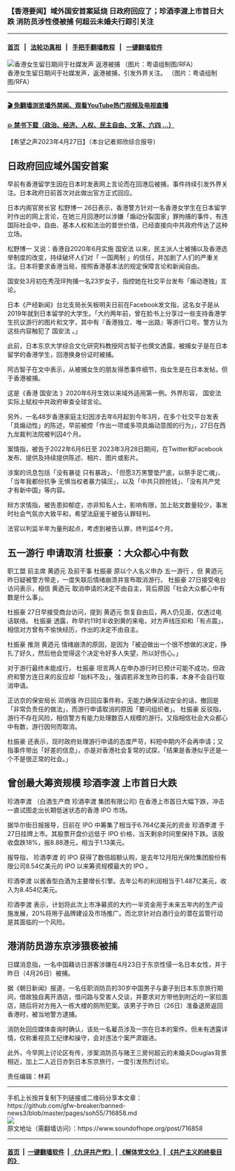 ### 【香港要闻】域外国安首案延烧 日政府回应了；珍酒李渡上市首日大跌 消防员涉性侵被捕 何超云未婚夫行踪引关注 
------------------------

#### [首页](https://github.com/gfw-breaker/banned-news3/blob/master/README.md) &nbsp;&nbsp;|&nbsp;&nbsp; [法轮功真相](https://github.com/begood0513/basic/blob/master/README.md)  &nbsp;&nbsp;|&nbsp;&nbsp; [手把手翻墙教程](https://github.com/gfw-breaker/guides/wiki)  &nbsp;&nbsp;|&nbsp;&nbsp; [一键翻墙软件](https://github.com/gfw-breaker/nogfw/blob/master/README.md)  



<div><img alt="香港女生留日期间于社媒发声 返港被捕  （图片：粤语组制图/RFA）" src="https://img.soundofhope.org/2023-04/8be69140-f67e-4be9-8472-ba889868a8c3-1681539330173.jpg"/>
<br/><figcaption class="caption">
 香港女生留日期间于社媒发声，返港被捕，引发外界关注。 （图片：粤语组制图/RFA）
</figcaption></div><hr/>

#### [ 🎬  免翻墙浏览墙外禁闻、观看YouTube热门视频及电视直播](https://github.com/gfw-breaker/HelloWorld)

#### [ 💥  禁书下载（政治、经济、人权、民主自由、文革、六四 ...）](https://github.com/gfw-breaker/books/blob/master/README.md)

<div><div class="Content__Wrapper sc-1bvya0-0 elmmKw article_body" data-checkusr="" itemprop="articleBody">
 <div id="post_place_1">
 </div>
 <p class="meta-top">
  <span class="meta">
   【希望之声2023年4月27日】（本台记者郑欣综合报导）
  </span>
 </p>
 <h2>
  <strong>
   日政府回应域外国安首案
  </strong>
 </h2>
 <p>
  早前有香港留学生因在日本时发表网上言论而在回港后被捕，事件持续引发外界关注。日本政府日前首次对此做出官方正式回应。
 </p>
 <p>
  日本内阁官房长官
  <ok href="/term/820842">
   松野博一
  </ok>
  26日表示，香港警方针对一名香港女学生在日本留学时作出的网上言论，在她三月回港时以涉嫌「煽动分裂国家」罪拘捕的事件，有违国际社会中，自由、基本人权和法治的普世价值，已经直接向中共政府传达了这种立场。
 </p>
 <p>
  <ok href="/term/820842">
   松野博一
  </ok>
  又说：香港自2020年6月实施
  <ok href="/term/99050">
   国安法
  </ok>
  以来，民主派人士被捕以及香港选举制度的改变，持续破坏人们对「
  <ok href="/term/1658">
   一国两制
  </ok>
  」的信任，并加剧了人们的严重关注。日本将要求香港当局，按照香港基本法的规定保障言论和新闻自由。
 </p>
 <p>
  国安处3月初在秀茂坪拘捕一名23岁女子，指控她在社交平台发布「煽动港独」言论。
 </p>
 <p>
  日本《产经新闻》台北支局长矢板明夫日前在Facebook发文指，这名女子是从2019年就到日本留学的大学生。「大约两年前，曾在脸书上分享过一些支持香港学生抗议游行的图片和文字，其中有『香港独立、唯一出路』等游行口号。警方认为这些内容触犯了
  <ok href="/term/99050">
   国安法
  </ok>
  。」
 </p>
 <p>
  此前，日本东京大学综合文化研究科教授阿古智子也撰文透露，被捕女子是在日本留学的香港学生，回港换身份证时被捕。
 </p>
 <p>
  阿古智子在文中表示，从被捕女生的朋友得悉事件细节，指女生是在日本发帖，但于香港被捕。
 </p>
 <p>
  这是《香港
  <ok href="/term/99050">
   国安法
  </ok>
  》2020年6月生效以来域外适用第一例。外界形容，
  <ok href="/term/99050">
   国安法
  </ok>
  实际上赋权中共政府审查全球言论。
 </p>
 <p>
  另外，一名48岁香港家庭主妇因涉去年6月起到今年3月，在多个社交平台发表「具煽动性」的陈述，早前被控「作出一项或多项具煽动意图的行为」，27日在西九龙裁判法院被判囚4个月。
 </p>
 <p>
  案情指，被告于2022年6月6日至 2023年3月28日期间，在Twitter和Facebook发布、提供及持续提供陈述、相片、图片或影片。
 </p>
 <p>
  涉案的讯息包括「没有暴徒 只有暴政」、「但愿3万黑警垫尸底，以祭手足亡魂」、「当年我都份抗争 无惧当权者暴力镇压」，以及「中共只顾抢钱」、「没有共产党 才有新中国」等内容。
 </p>
 <p>
  辩方求情指，被告患抑郁症，亦非知名人士，影响有限，加上贴文数量较少，事发时社会气氛亦大致平和，希望法庭鉴于被告认罪轻判。
 </p>
 <p>
  法官以判监半年为量刑起点，考虑到被告认罪，终判监4个月。
 </p>
 <h2>
  <strong>
   <ok href="/term/275668">
    五一游行
   </ok>
   申请取消
   <ok href="/term/858929">
    杜振豪
   </ok>
   ：大众都心中有数
  </strong>
 </h2>
 <p>
  <ok href="/term/94114">
   职工盟
  </ok>
  前主席
  <ok href="/term/612243">
   黄迺元
  </ok>
  及前干事
  <ok href="/term/858929">
   杜振豪
  </ok>
  原以个人名义申办
  <ok href="/term/275668">
   五一游行
  </ok>
  ，但
  <ok href="/term/612243">
   黄迺元
  </ok>
  昨日疑被警方带走，一度失联后情绪崩溃并宣布取消游行。
  <ok href="/term/858929">
   杜振豪
  </ok>
  27日接受电台访问表示，相信
  <ok href="/term/612243">
   黄迺元
  </ok>
  取消申请的决定不由自主，背后原因「社会大众都心中有数是什么事」。
 </p>
 <p>
  <ok href="/term/858929">
   杜振豪
  </ok>
  27日早接受商台访问，提到
  <ok href="/term/612243">
   黄迺元
  </ok>
  恢复自由后，两人仍见面，仅透过电话联络。
  <ok href="/term/858929">
   杜振豪
  </ok>
  透露，昨早约11时半收到黄的来电，对方声线压抑和「有点震」，相信对方曾有不愉快经历，作出的决定不由自主。
 </p>
 <p>
  <ok href="/term/858929">
   杜振豪
  </ok>
  推测
  <ok href="/term/612243">
   黄迺元
  </ok>
  情绪崩溃的原因，是因为「被迫做出一个很不想做的决定，挣扎了好久，然后他会觉得这个决定令好多人失望，所以好伤心。」
 </p>
 <p>
  对于游行最终未能成行，
  <ok href="/term/858929">
   杜振豪
  </ok>
  坦言两人在申办游行时已预计可能不成功，但政府和警方连日来的反应却「始料不及」，强调若非发生昨日的事，本身不会自行取消申请。
 </p>
 <p>
  正访京的保安局长
  <ok href="/term/200290">
   邓炳强
  </ok>
  昨日回应事件称，无能力确保活动安全的话，撤回是「非常负责任的做法」，而游行申请取消的原因「要问组织者」。
  <ok href="/term/858929">
   杜振豪
  </ok>
  反驳指，游行不存在风险，相信警方有能力处理数百人规模的游行。又指相信社会大众都心中有数，游行因何而取消。
 </p>
 <p>
  <ok href="/term/858929">
   杜振豪
  </ok>
  还表示，现时政府处理游行申请的态度严苛，料短中期内不会再申请；又指事件带出「好差的信息」，亦是对香港社会复常的试探，「结果是香港似乎还是一个不是很正常的社会。」
 </p>
 <h2>
  <strong>
   曾创最大筹资规模
   <ok href="/term/864722">
    珍酒李渡
   </ok>
   上市首日大跌
  </strong>
 </h2>
 <p>
  <ok href="/term/864722">
   珍酒李渡
  </ok>
  （白酒生产商
  <ok href="/term/864722">
   珍酒李渡
  </ok>
  集团有限公司) 在香港上市首日大幅下跌，冲击一直试图走出长期低迷状态的香港
  <ok href="/term/15658">
   IPO
  </ok>
  市场。
 </p>
 <p>
  据华尔街日报报导，日前在
  <ok href="/term/15658">
   IPO
  </ok>
  中筹集了相当于6.764亿美元的资金
  <ok href="/term/864722">
   珍酒李渡
  </ok>
  于27日挂牌上市。其股票开盘价远低于
  <ok href="/term/15658">
   IPO
  </ok>
  价格，当天剩余时间里保持下跌。该股收盘跌18%，报8.88港元，相当于1.13美元。
 </p>
 <p>
  报导指，
  <ok href="/term/864722">
   珍酒李渡
  </ok>
  的
  <ok href="/term/15658">
   IPO
  </ok>
  获得了数倍超额认购，是去年12月阳光保险集团股份有限公司8.54亿美元的
  <ok href="/term/15658">
   IPO
  </ok>
  以来筹资规模最大的
  <ok href="/term/15658">
   IPO
  </ok>
  。
 </p>
 <p>
  <ok href="/term/864722">
   珍酒李渡
  </ok>
  以酱香型白酒为主要增长引擎。去年公布的利润相当于1.487亿美元，收入为8.454亿美元。
 </p>
 <p>
  <ok href="/term/864722">
   珍酒李渡
  </ok>
  表示，计划将此次上市净募资的大约一半资金用于未来五年内的生产设施发展，20%将用于品牌建设及市场推广。而北京针对白酒行业的潜在监管行动是其面临的一个风险。
 </p>
 <h2>
  <strong>
   港消防员游东京涉猥亵被捕
  </strong>
 </h2>
 <p>
  日媒消息指，一名中国藉访日游客涉嫌在4月23日于东京性侵一名日本女性，并于昨日（4月26日）被捕。
 </p>
 <p>
  据《朝日新闻》报道，一名任职消防员的30岁中国男子与妻子到日本东京旅行期间，借故独自离开酒店，借问路与受害人交谈，并要求对方带他到附近的一家拉面店，随后将对方拖入一栋大楼的厕所犯案。该男子于昨日（26日）准备退房返回香港时，被当地警方逮捕。
 </p>
 <p>
  消防处回应媒体查询时确认，该处一名雇员涉及一宗在日本的案件。但未有透露详情，仅称重视员工纪律和操守，会对违法个案严肃跟进。
 </p>
 <p>
  此外，今早网上讨论区有传，涉案消防员与赌王三房何超云的未婚夫Douglas背景相近，加上二人近日亦到日本东京旅行，一度引发热烈讨论。
 </p>
 <p class="meta-btm">
  责任编辑：林莉
 </p>
</div>
</div>
<hr/>
手机上长按并复制下列链接或二维码分享本文章：<br/>
https://github.com/gfw-breaker/banned-news3/blob/master/pages/soh55/716858.md <br/>
<a href='https://github.com/gfw-breaker/banned-news3/blob/master/pages/soh55/716858.md'><img src='https://github.com/gfw-breaker/banned-news3/blob/master/pages/soh55/716858.md.png'/></a> <br/>
原文地址（需翻墙访问）：https://www.soundofhope.org/post/716858


------------------------
#### [首页](https://github.com/gfw-breaker/banned-news3/blob/master/README.md) &nbsp;|&nbsp; [一键翻墙软件](https://github.com/gfw-breaker/nogfw/blob/master/README.md) &nbsp;| [《九评共产党》](https://github.com/gfw-breaker/9ping.md/blob/master/README.md#九评之一评共产党是什么) | [《解体党文化》](https://github.com/gfw-breaker/jtdwh.md/blob/master/README.md) | [《共产主义的终极目的》](https://github.com/gfw-breaker/gczydzjmd.md/blob/master/README.md)


<img src='http://gfw-breaker.win/banned-news3/pages/soh55/716858.md' width='0px' height='0px'/>